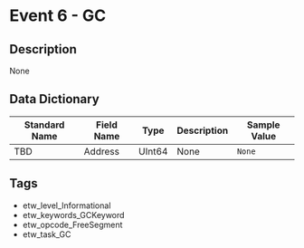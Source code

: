 # Event 6 - GC

## Description
None

## Data Dictionary
|Standard Name|Field Name|Type|Description|Sample Value|
|---|---|---|---|---|
|TBD|Address|UInt64|None|`None`|

## Tags
* etw_level_Informational
* etw_keywords_GCKeyword
* etw_opcode_FreeSegment
* etw_task_GC